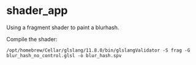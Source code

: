 # shader_app

Using a fragment shader to paint a blurhash.

Compile the shader:
```
/opt/homebrew/Cellar/glslang/11.8.0/bin/glslangValidator -S frag -G blur_hash_no_control.glsl -o blur_hash.spv
```
